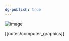 ```yaml
---
dg-publish: true
---
```


![image](https://cdn.jsdelivr.net/gh/aaronmack/image-hosting@master/e/image.152uiessl800.webp)

[[notes/computer_graphics]]
